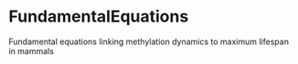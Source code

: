 # FundamentalEquations
Fundamental equations linking methylation dynamics to maximum lifespan in mammals
